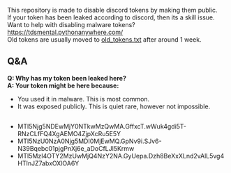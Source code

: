 This repository is made to disable discord tokens by making them public.  
If your token has been leaked according to discord, then its a skill issue.  
Want to help with disabling malware tokens? https://tdsmental.pythonanywhere.com/  
Old tokens are usually moved to [old_tokens.txt](https://github.com/tdsoperational/discord-rat-tokens/blob/main/old_tokens.txt) after around 1 week.  

## Q&A  

**Q: Why has my token been leaked here?**  
**A: Your token might be here because:**  
- You used it in malware. This is most common.  
- It was exposed publicly. This is quiet rare, however not impossible.  

## 


- MTI5Njg5NDEwMjY0NTkwMzQwMA.GffxcT.wWuk4gdi5T-RNzCLfFQ4XgAEMO4ZjpXcRu5E5Y
- MTI5NzU0NzA0Njg5MDI0MjEwMQ.GpNv9i.SJv6-N39Bqebc01pjgPnXj6e_aDoCfLJl5Krmw
- MTI5MzI4OTY2MzUwMjQ4NzY2NA.GyUepa.Dzh8BeXxXLnd2vAlL5vg4HTInJZ7abxOXlOA6Y
